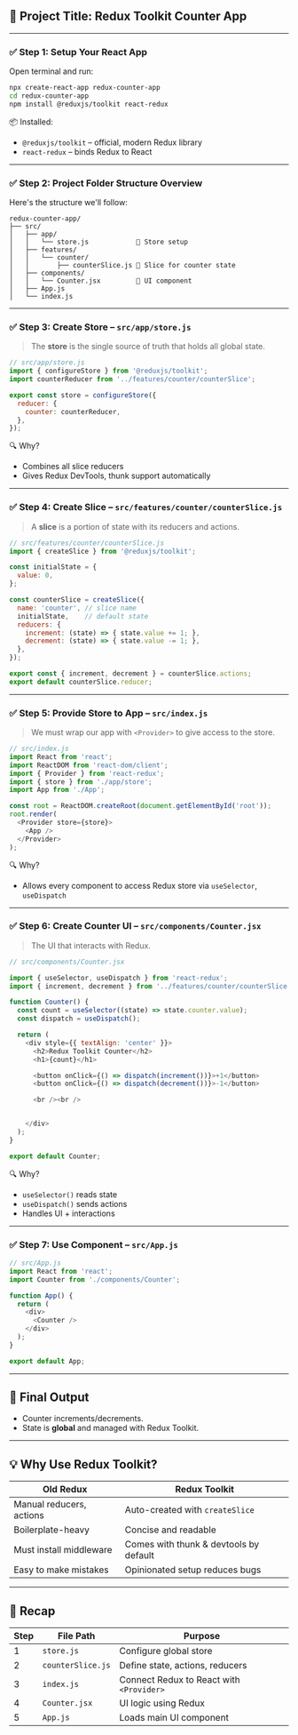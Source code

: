 ## 📘 Project Title: Redux Toolkit Counter App

---

### ✅ **Step 1: Setup Your React App**

Open terminal and run:

```bash
npx create-react-app redux-counter-app
cd redux-counter-app
npm install @reduxjs/toolkit react-redux
```

📦 Installed:

* `@reduxjs/toolkit` – official, modern Redux library
* `react-redux` – binds Redux to React

---

### ✅ **Step 2: Project Folder Structure Overview**

Here's the structure we'll follow:

```
redux-counter-app/
├── src/
│   ├── app/
│   │   └── store.js            🔹 Store setup
│   ├── features/
│   │   └── counter/
│   │       ├── counterSlice.js 🔹 Slice for counter state
│   ├── components/
│   │   └── Counter.jsx         🔹 UI component
│   ├── App.js
│   └── index.js
```

---

### ✅ **Step 3: Create Store** – `src/app/store.js`

> The **store** is the single source of truth that holds all global state.

```js
// src/app/store.js
import { configureStore } from '@reduxjs/toolkit';
import counterReducer from '../features/counter/counterSlice';

export const store = configureStore({
  reducer: {
    counter: counterReducer,
  },
});
```

🔍 Why?

* Combines all slice reducers
* Gives Redux DevTools, thunk support automatically

---

### ✅ **Step 4: Create Slice** – `src/features/counter/counterSlice.js`

> A **slice** is a portion of state with its reducers and actions.

```js
// src/features/counter/counterSlice.js
import { createSlice } from '@reduxjs/toolkit';

const initialState = {
  value: 0,
};

const counterSlice = createSlice({
  name: 'counter', // slice name
  initialState,    // default state
  reducers: {
    increment: (state) => { state.value += 1; },
    decrement: (state) => { state.value -= 1; },
  },
});

export const { increment, decrement } = counterSlice.actions;
export default counterSlice.reducer;
```


---

### ✅ **Step 5: Provide Store to App** – `src/index.js`

> We must wrap our app with `<Provider>` to give access to the store.

```js
// src/index.js
import React from 'react';
import ReactDOM from 'react-dom/client';
import { Provider } from 'react-redux';
import { store } from './app/store';
import App from './App';

const root = ReactDOM.createRoot(document.getElementById('root'));
root.render(
  <Provider store={store}>
    <App />
  </Provider>
);
```

🔍 Why?

* Allows every component to access Redux store via `useSelector`, `useDispatch`

---

### ✅ **Step 6: Create Counter UI** – `src/components/Counter.jsx`

> The UI that interacts with Redux.

```js
// src/components/Counter.jsx

import { useSelector, useDispatch } from 'react-redux';
import { increment, decrement } from '../features/counter/counterSlice';

function Counter() {
  const count = useSelector((state) => state.counter.value);
  const dispatch = useDispatch();

  return (
    <div style={{ textAlign: 'center' }}>
      <h2>Redux Toolkit Counter</h2>
      <h1>{count}</h1>

      <button onClick={() => dispatch(increment())}>+1</button>
      <button onClick={() => dispatch(decrement())}>-1</button>

      <br /><br />


    </div>
  );
}

export default Counter;
```

🔍 Why?

* `useSelector()` reads state
* `useDispatch()` sends actions
* Handles UI + interactions

---

### ✅ **Step 7: Use Component** – `src/App.js`

```js
// src/App.js
import React from 'react';
import Counter from './components/Counter';

function App() {
  return (
    <div>
      <Counter />
    </div>
  );
}

export default App;
```

---

## 🧪 Final Output

* Counter increments/decrements.
* State is **global** and managed with Redux Toolkit.

---

## 💡 Why Use Redux Toolkit?

| Old Redux                | Redux Toolkit                          |
| ------------------------ | -------------------------------------- |
| Manual reducers, actions | Auto-created with `createSlice`        |
| Boilerplate-heavy        | Concise and readable                   |
| Must install middleware  | Comes with thunk & devtools by default |
| Easy to make mistakes    | Opinionated setup reduces bugs         |

---

## 📌 Recap

| Step | File Path         | Purpose                                  |
| ---- | ----------------- | ---------------------------------------- |
| 1    | `store.js`        | Configure global store                   |
| 2    | `counterSlice.js` | Define state, actions, reducers          |
| 3    | `index.js`        | Connect Redux to React with `<Provider>` |
| 4    | `Counter.jsx`     | UI logic using Redux                     |
| 5    | `App.js`          | Loads main UI component                  |

